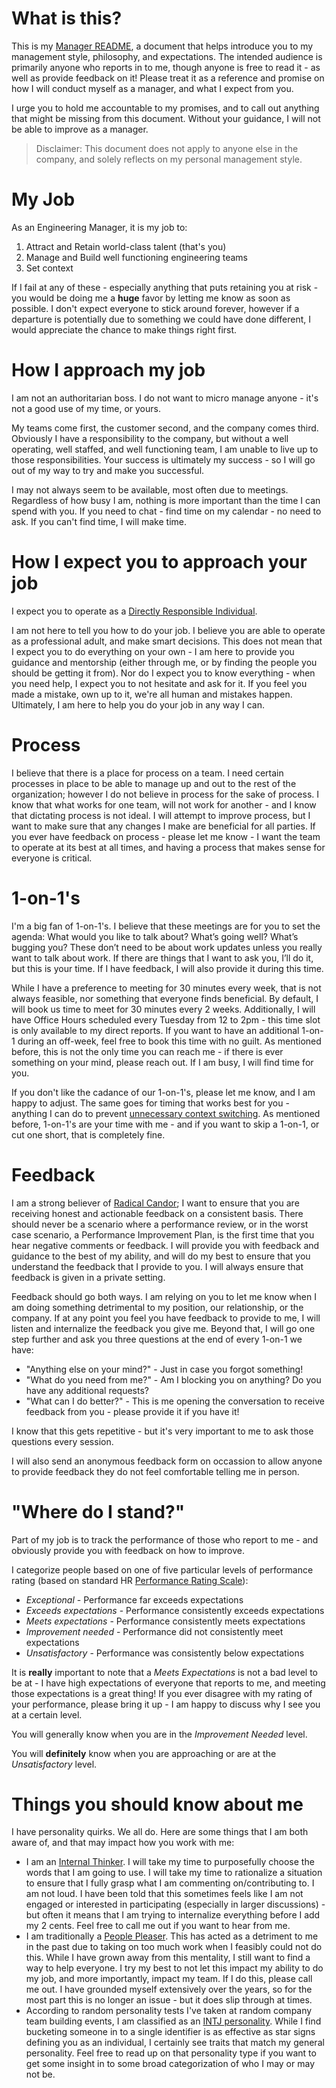 # What is this?
This is my [Manager README](https://matthewnewkirk.com/2017/09/20/share-your-manager-readme/), a document that helps introduce you to my
management style, philosophy, and expectations. The intended audience is primarily anyone who reports in to me, though anyone is free to
read it - as well as provide feedback on it! Please treat it as a reference and promise on how I will conduct myself as a manager, and
what I expect from you.

I urge you to hold me accountable to my promises, and to call out anything that might be missing from this document. Without your
guidance, I will not be able to improve as a manager.

> Disclaimer:
> This document does not apply to anyone else in the company, and solely reflects on my personal management style.

# My Job
As an Engineering Manager, it is my job to:

1. Attract and Retain world-class talent (that's you)
1. Manage and Build well functioning engineering teams
1. Set context

If I fail at any of these - especially anything that puts retaining you at risk - you would be doing me a **huge** favor by letting me know
as soon as possible. I don't expect everyone to stick around forever, however if a departure is potentially due to something we could
have done different, I would appreciate the chance to make things right first.

# How I approach my job
I am not an authoritarian boss. I do not want to micro manage anyone - it's not a good use of my time, or yours.

My teams come first, the customer second, and the company comes third. Obviously I have a responsibility to the company, but without a
well operating, well staffed, and well functioning team, I am unable to live up to those responsibilities. Your success is ultimately my
success - so I will go out of my way to try and make you successful.

I may not always seem to be available, most often due to meetings. Regardless of how busy I am, nothing is more important than the time
I can spend with you. If you need to chat - find time on my calendar - no need to ask. If you can't find time, I will make time. 

# How I expect you to approach your job
I expect you to operate as a [Directly Responsible Individual](https://medium.com/@mmamet/directly-responsible-individuals-f5009f465da4). 

I am not here to tell you how to do your job. I believe you are able to operate as a professional adult, and make smart decisions. This
does not mean that I expect you to do everything on your own - I am here to provide you guidance and mentorship (either through me, or by
finding the people you should be getting it from). Nor do I expect you to know everything - when you need help, I expect you to not
hesitate and ask for it. If you feel you made a mistake, own up to it, we're all human and mistakes happen. Ultimately, I am here to help
you do your job in any way I can.

# Process
I believe that there is a place for process on a team. I need certain processes in place to be able to manage up and out to the rest of
the organization; however I do not believe in process for the sake of process. I know that what works for one team, will not work for
another - and I know that dictating process is not ideal. I will attempt to improve process, but I want to make sure that any changes I
make are beneficial for all parties. If you ever have feedback on process - please let me know - I want the team to operate at its best
at all times, and having a process that makes sense for everyone is critical.

# 1-on-1's
I'm a big fan of 1-on-1's. I believe that these meetings are for you to set the agenda: What would you like to talk about? What’s going
well? What’s bugging you? These don’t need to be about work updates unless you really want to talk about work. If there are things that
I want to ask you, I’ll do it, but this is your time. If I have feedback, I will also provide it during this time.

While I have a preference to meeting for 30 minutes every week, that is not always feasible, nor something that everyone finds beneficial.
By default, I will book us time to meet for 30 minutes every 2 weeks. Additionally, I will have Office Hours scheduled every Tuesday from
12 to 2pm - this time slot is only available to my direct reports. If you want to have an additional 1-on-1 during an off-week, feel free
to book this time with no guilt. As mentioned before, this is not the only time you can reach me - if there is ever something on your mind,
please reach out. If I am busy, I will find time for you.

If you don't like the cadance of our 1-on-1's, please let me know, and I am happy to adjust. The same goes for timing that works best for
you - anything I can do to prevent [unnecessary context switching](https://blog.trello.com/why-context-switching-ruins-productivity). As
mentioned before, 1-on-1's are your time with me - and if you want to skip a 1-on-1, or cut one short, that is completely fine. 

# Feedback
I am a strong believer of [Radical Candor](https://www.youtube.com/watch?v=MIh_992Nfes); I want to ensure that you are receiving honest
and actionable feedback on a consistent basis. There should never be a scenario where a performance review, or in the worst case scenario,
a Performance Improvement Plan, is the first time that you hear negative comments or feedback. I will provide you with feedback and
guidance to the best of my ability, and will do my best to ensure that you understand the feedback that I provide to you. I will always
ensure that feedback is given in a private setting.

Feedback should go both ways. I am relying on you to let me know when I am doing something detrimental to my position, our relationship,
or the company. If at any point you feel you have feedback to provide to me, I will listen and internalize the feedback you give me.
Beyond that, I will go one step further and ask you three questions at the end of every 1-on-1 we have:

* "Anything else on your mind?" - Just in case you forgot something!
* "What do you need from me?" - Am I blocking you on anything? Do you have any additional requests?
* "What can I do better?" - This is me opening the conversation to receive feedback from you - please provide it if you have it!

I know that this gets repetitive - but it's very important to me to ask those questions every session.

I will also send an anonymous feedback form on occassion to allow anyone to provide feedback they do not feel comfortable telling me in
person.

# "Where do I stand?"
Part of my job is to track the performance of those who report to me - and obviously provide you with feedback on how to improve.

I categorize people based on one of five particular levels of performance rating (based on standard HR [Performance Rating Scale](https://hr.berkeley.edu/performance/tools/rating-scale)): 

* _Exceptional_ - Performance far exceeds expectations
* _Exceeds expectations_ - Performance consistently exceeds expectations
* _Meets expectations_ - Performance consistently meets expectations
* _Improvement needed_ - Performance did not consistently meet expectations
* _Unsatisfactory_ - Performance was consistently below expectations

It is **really** important to note that a _Meets Expectations_ is not a bad level to be at - I have high expectations of everyone that
reports to me, and meeting those expectations is a great thing! If you ever disagree with my rating of your performance, please bring it
up - I am happy to discuss why I see you at a certain level. 

You will generally know when you are in the _Improvement Needed_ level. 

You will **definitely** know when you are approaching or are at the _Unsatisfactory_ level.

# Things you should know about me
I have personality quirks. We all do. Here are some things that I am both aware of, and that may impact how you work with me:

* I am an [Internal Thinker](https://coachapproachministries.org/thinking-styles/). I will take my time to purposefully choose the words
that I am going to use. I will take my time to rationalize a situation to ensure that I fully grasp what I am commenting on/contributing
to. I am not loud. I have been told that this sometimes feels like I am not engaged or interested in participating (especially in larger
discussions) - but often it means that I am trying to internalize everything before I add my 2 cents. Feel free to call me out if you want
to hear from me.
* I am traditionally a [People Pleaser](https://www.psychologytoday.com/blog/shrink/201210/are-you-people-pleaser). This has acted as a
detriment to me in the past due to taking on too much work when I feasibly could not do this. While I have grown away from this mentality,
I still want to find a way to help everyone. I try my best to not let this impact my ability to do my job, and more importantly, impact
my team. If I do this, please call me out. I have grounded myself extensively over the years, so for the most part this is no longer an
issue - but it does slip through at times.
* According to random personality tests I've taken at random company team building events, I am classified as an 
[INTJ personality](https://www.16personalities.com/intj-personality). While I find bucketing someone in to a single identifier is as
effective as star signs defining you as an individual, I certainly see traits that match my general personality. Feel free to read up on
that personality type if you want to get some insight in to some broad categorization of who I may or may not be.
